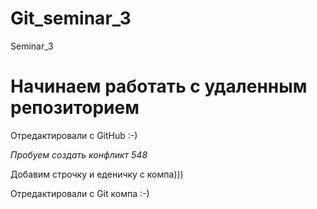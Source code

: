 # Git_seminar_3
Seminar_3

# Начинаем работать с удаленным репозиторием

Отредактировали с GitHub :-)

*Пробуем создать конфликт 548*

Добавим строчку и еденичку с компа)))

Отредактировали с Git компа :-)
